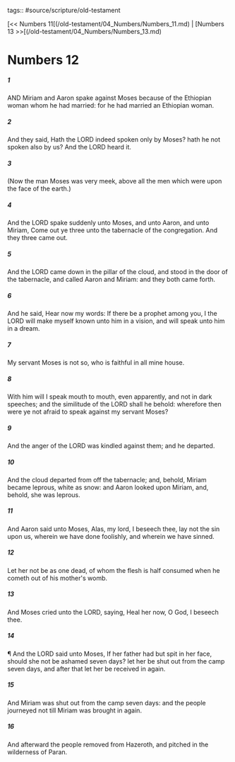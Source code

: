 tags:: #source/scripture/old-testament

[<< Numbers 11[(/old-testament/04_Numbers/Numbers_11.md) | [Numbers 13 >>[(/old-testament/04_Numbers/Numbers_13.md)

# Numbers 12

##### 1

AND Miriam and Aaron spake against Moses because of the Ethiopian woman whom he had married: for he had married an Ethiopian woman.

##### 2

And they said, Hath the LORD indeed spoken only by Moses? hath he not spoken also by us? And the LORD heard it.

##### 3

(Now the man Moses was very meek, above all the men which were upon the face of the earth.)

##### 4

And the LORD spake suddenly unto Moses, and unto Aaron, and unto Miriam, Come out ye three unto the tabernacle of the congregation. And they three came out.

##### 5

And the LORD came down in the pillar of the cloud, and stood in the door of the tabernacle, and called Aaron and Miriam: and they both came forth.

##### 6

And he said, Hear now my words: If there be a prophet among you, I the LORD will make myself known unto him in a vision, and will speak unto him in a dream.

##### 7

My servant Moses is not so, who is faithful in all mine house.

##### 8

With him will I speak mouth to mouth, even apparently, and not in dark speeches; and the similitude of the LORD shall he behold: wherefore then were ye not afraid to speak against my servant Moses?

##### 9

And the anger of the LORD was kindled against them; and he departed.

##### 10

And the cloud departed from off the tabernacle; and, behold, Miriam became leprous, white as snow: and Aaron looked upon Miriam, and, behold, she was leprous.

##### 11

And Aaron said unto Moses, Alas, my lord, I beseech thee, lay not the sin upon us, wherein we have done foolishly, and wherein we have sinned.

##### 12

Let her not be as one dead, of whom the flesh is half consumed when he cometh out of his mother's womb.

##### 13

And Moses cried unto the LORD, saying, Heal her now, O God, I beseech thee.

##### 14

¶ And the LORD said unto Moses, If her father had but spit in her face, should she not be ashamed seven days? let her be shut out from the camp seven days, and after that let her be received in again.

##### 15

And Miriam was shut out from the camp seven days: and the people journeyed not till Miriam was brought in again.

##### 16

And afterward the people removed from Hazeroth, and pitched in the wilderness of Paran.
